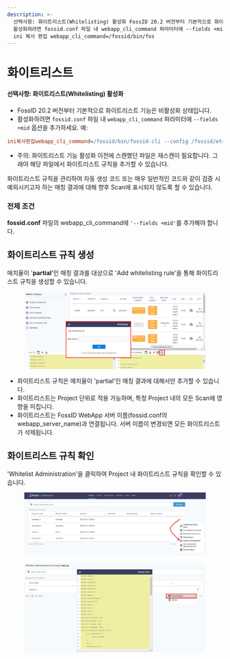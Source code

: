 ```yaml
---
description: >-
  선택사항: 화이트리스트(Whitelisting) 활성화 FossID 20.2 버전부터 기본적으로 화이트리스트 기능은 비활성화 상태입니다. 
  활성화하려면 fossid.conf 파일 내 webapp_cli_command 파라미터에 --fields +mid 옵션을 추가하세요. 예: 
  ini 복사 편집 webapp_cli_command=/fossid/bin/fos
---
```


# 화이트리스트

#### 선택사항: 화이트리스트(Whitelisting) 활성화

* FossID 20.2 버전부터 기본적으로 화이트리스트 기능은 비활성화 상태입니다.
* 활성화하려면 `fossid.conf` 파일 내 `webapp_cli_command` 파라미터에 `--fields +mid` 옵션을 추가하세요. 예:

```ini
ini복사편집webapp_cli_command=/fossid/bin/fossid-cli --config /fossid/etc/fossid.conf --fields +mid
```

* 주의: 화이트리스트 기능 활성화 이전에 스캔했던 파일은 재스캔이 필요합니다. 그래야 해당 파일에서 화이트리스트 규칙을 추가할 수 있습니다.









화이트리스트 규칙을 관리하여 자동 생성 코드 또는 매우 일반적인 코드와 같이 검증 시 예외시키고자 하는 매칭 결과에 대해 향후 Scan에 표시되지 않도록 할 수 있습니다.

### 전제 조건

**fossid.conf** 파일의 webapp\_cli\_command에 `'--fields +mid'`를 추가해야 합니다.



## 화이트리스트 규칙 생성

매치율이 '**partial**'인 매칭 결과를 대상으로 'Add whitelisting rule'을 통해 화이트리스트 규칙을 생성할 수 있습니다.

<figure><img src="../../../.gitbook/assets/image (167).png" alt=""><figcaption></figcaption></figure>

* 화이트리스트 규칙은 매치율이 'partial'인 매칭 결과에 대해서만 추가할 수 있습니다.
* 화이트리스트는 Project 단위로 적용 가능하며, 특정 Project 내의 모든 Scan에 영향을 미칩니다.
* 화이트리스트는 FossID WebApp 서버 이름(fossid.conf의 webapp\_server\_name)과 연결됩니다. 서버 이름이 변경되면 모든 화이트리스트가 삭제됩니다.

## 화이트리스트 규칙 확인

'Whitelist Administration'을 클릭하여 Project 내 화이트리스트 규칙을 확인할 수 있습니다.

<figure><img src="../../../.gitbook/assets/image (112).png" alt=""><figcaption></figcaption></figure>

<figure><img src="../../../.gitbook/assets/image (149).png" alt=""><figcaption></figcaption></figure>
